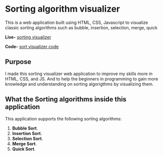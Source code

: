 # Sorting algorithm visualizer

This is a web application built using HTML, CSS, Javascript to visualize classic sorting algorithms such as bubble, insertion, selection, merge, quick 

**Live-** [sorting visualizer](https://shubhamsinghpatelnit.github.io/sorting-visualizer/)

**Code-** [sort visualizer code](https://github.com/shubhamsinghpatelnit/sort-visualizer)

## Purpose

I made this sorting visualizer web application to improve my skills more in
HTML, CSS, and JS. And to help the beginners in programming to gain more knowledge and understanding on sorting algorigthms by visualizing them.

## What the Sorting algorithms inside this application

This application supports the following sorting algorithms:

1. **Bubble Sort**.
2. **Insertion Sort**.
3. **Selection Sort**.
4. **Merge Sort**.
5. **Quick Sort**.

